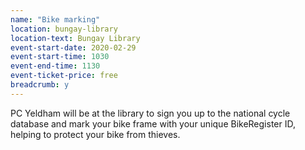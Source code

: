 ```yaml
---
name: "Bike marking"
location: bungay-library
location-text: Bungay Library
event-start-date: 2020-02-29
event-start-time: 1030
event-end-time: 1130
event-ticket-price: free
breadcrumb: y
---
```


PC Yeldham will be at the library to sign you up to the national cycle database and mark your bike frame with your unique BikeRegister ID, helping to protect your bike from thieves.
